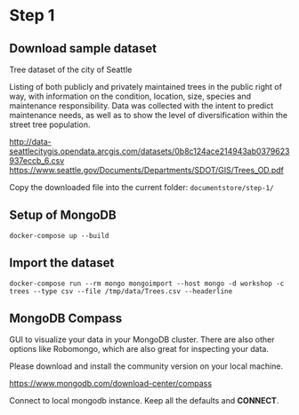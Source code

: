 # Step 1

## Download sample dataset

Tree dataset of the city of Seattle

Listing of both publicly and privately maintained trees in the public right of
way, with information on the condition, location, size, species and
maintenance responsibility. Data was collected with the intent to predict
maintenance needs, as well as to show the level of diversification within the
street tree population.

http://data-seattlecitygis.opendata.arcgis.com/datasets/0b8c124ace214943ab0379623937eccb_6.csv
https://www.seattle.gov/Documents/Departments/SDOT/GIS/Trees_OD.pdf

Copy the downloaded file into the current folder: `documentstore/step-1/`

## Setup of MongoDB

```
docker-compose up --build
```

## Import the dataset

```
docker-compose run --rm mongo mongoimport --host mongo -d workshop -c trees --type csv --file /tmp/data/Trees.csv --headerline
```

## MongoDB Compass

GUI to visualize your data in your MongoDB cluster. There are also other options like Robomongo, which are also great for inspecting your data.

Please download and install the community version on your local machine.

https://www.mongodb.com/download-center/compass

Connect to local mongodb instance. Keep all the defaults and **CONNECT**.
